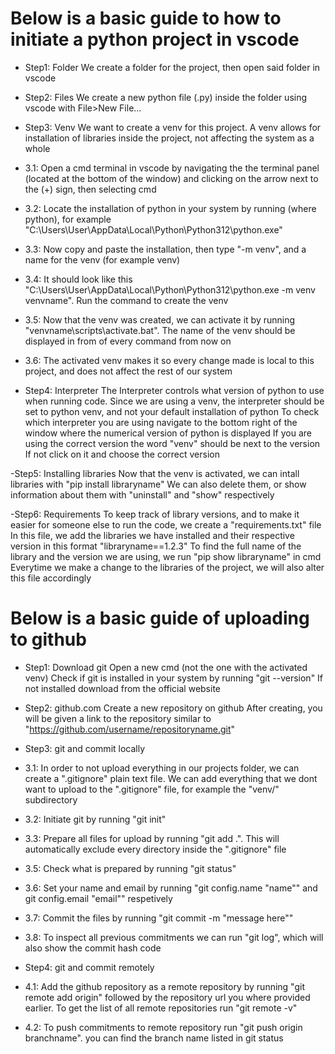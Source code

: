# Below is a basic guide to how to initiate a python project in vscode

- Step1: Folder
We create a folder for the project, then open said folder in vscode

- Step2: Files
We create a new python file (.py) inside the folder using vscode with File>New File...

- Step3: Venv
We want to create a venv for this project. A venv allows for installation of libraries inside the project, not affecting the system as a whole
- 3.1: Open a cmd terminal in vscode by navigating the the terminal panel (located at the bottom of the window) and clicking on the arrow next to the (+) sign, then selecting cmd
- 3.2: Locate the installation of python in your system by running (where python), for example "C:\Users\User\AppData\Local\Python\Python312\python.exe"
- 3.3: Now copy and paste the installation, then type "-m venv", and a name for the venv (for example venv)
- 3.4: It should look like this "C:\Users\User\AppData\Local\Python\Python312\python.exe -m venv venvname". Run the command to create the venv
- 3.5: Now that the venv was created, we can activate it by running "venvname\scripts\activate.bat". The name of the venv should be displayed in from of every command from now on
- 3.6: The activated venv makes it so every change made is local to this project, and does not affect the rest of our system

- Step4: Interpreter
The Interpreter controls what version of python to use when running code. Since we are using a venv, the interpreter should be set to python venv, and not your default installation of python
To check which interpreter you are using navigate to the bottom right of the window where the numerical version of python is displayed
If you are using the correct version the word "venv" should be next to the version
If not click on it and choose the correct version

-Step5: Installing libraries
Now that the venv is activated, we can intall libraries with "pip install libraryname"
We can also delete them, or show information about them with "uninstall" and "show" respectively

-Step6: Requirements
To keep track of library versions, and to make it easier for someone else to run the code, we create a "requirements.txt" file
In this file, we add the libraries we have installed and their respective version in this format "libraryname==1.2.3"
To find the full name of the library and the version we are using, we run "pip show libraryname" in cmd
Everytime we make a change to the libraries of the project, we will also alter this file accordingly

# Below is a basic guide of uploading to github

- Step1: Download git
Open a new cmd (not the one with the activated venv)
Check if git is installed in your system by running "git --version"
If not installed download from the official website

- Step2: github.com
Create a new repository on github
After creating, you will be given a link to the repository similar to "https://github.com/username/repositoryname.git"

- Step3: git and commit locally
- 3.1: In order to not upload everything in our projects folder, we can create a ".gitignore" plain text file.
We can add everything that we dont want to upload to the ".gitignore" file, for example the "venv/" subdirectory
- 3.2: Initiate git by running "git init"
- 3.3: Prepare all files for upload by running "git add .". This will automatically exclude every directory inside the ".gitignore" file
- 3.5: Check what is prepared by running "git status"
- 3.6: Set your name and email by running "git config.name "name"" and git config.email "email"" respetively
- 3.7: Commit the files by running "git commit -m "message here""
- 3.8: To inspect all previous commitments we can run "git log", which will also show the commit hash code 

- Step4: git and commit remotely
- 4.1: Add the github repository as a remote repository by running "git remote add origin" followed by the repository url you where provided earlier. To get the list of all remote repositories run "git remote -v"
- 4.2: To push commitments to remote repository run "git push origin branchname". you can find the branch name listed in git status
